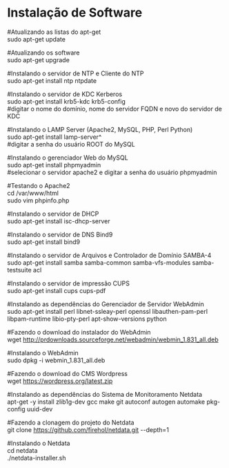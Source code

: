 <h1>Instalação de Software</h1>

#Atualizando as listas do apt-get<br>
sudo apt-get update

#Atualizando os software<br>
sudo apt-get upgrade

#Instalando o servidor de NTP e Cliente do NTP<br>
sudo apt-get install ntp ntpdate

#Instalando o servidor de KDC Kerberos<br>
sudo apt-get install krb5-kdc krb5-config<br>
#digitar o nome do domínio, nome do servidor FQDN e novo do servidor de KDC<br>

#Instalando o LAMP Server (Apache2, MySQL, PHP, Perl Python)<br>
sudo apt-get install lamp-server^<br>
#digitar a senha do usuário ROOT do MySQL<br>

#Instalando o gerenciador Web do MySQL<br>
sudo apt-get install phpmyadmin<br>
#selecionar o servidor apache2 e digitar a senha do usuário phpmyadmin<br>

#Testando o Apache2<br>
cd /var/www/html<br>
sudo vim phpinfo.php<br>
<?php phpinfo(); ?>

#Instalando o servidor de DHCP<br>
sudo apt-get install isc-dhcp-server

#Instalando o servidor de DNS Bind9<br>
sudo apt-get install bind9

#Instalando o servidor de Arquivos e Controlador de Domínio SAMBA-4<br>
sudo apt-get install samba samba-common samba-vfs-modules samba-testsuite acl

#Instalando o servidor de impressão CUPS<br>
sudo apt-get install cups cups-pdf

#Instalando as dependências do Gerenciador de Servidor WebAdmin<br>
sudo apt-get install perl libnet-ssleay-perl openssl libauthen-pam-perl libpam-runtime libio-pty-perl apt-show-versions python

#Fazendo o download do instalador do WebAdmin<br>
wget http://prdownloads.sourceforge.net/webadmin/webmin_1.831_all.deb

#Instalando o WebAdmin<br>
sudo dpkg -i webmin_1.831_all.deb

#Fazendo o download do CMS Wordpress<br>
wget https://wordpress.org/latest.zip

#Instalando as dependências do Sistema de Monitoramento Netdata<br>
apt-get -y install zlib1g-dev gcc make git autoconf autogen automake pkg-config uuid-dev

#Fazendo a clonagem do projeto do Netdata<br>
git clone https://github.com/firehol/netdata.git --depth=1

#Instalando o Netdata<br>
cd netdata<br>
./netdata-installer.sh
